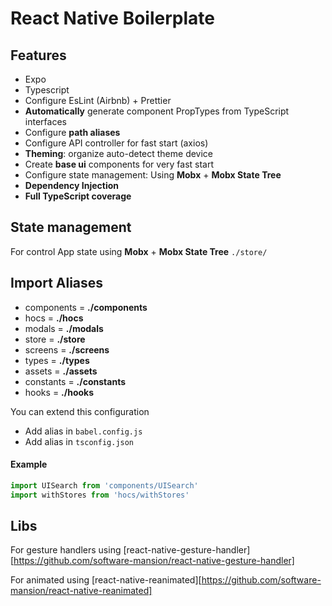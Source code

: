 # React Native Boilerplate

## Features
- Expo
- Typescript
- Configure EsLint (Airbnb) + Prettier
- **Automatically** generate component PropTypes from TypeScript interfaces
- Configure **path aliases**
- Configure API controller for fast start (axios)
- **Theming**: organize auto-detect theme device
- Create **base ui** components for very fast start
- Configure state management: Using **Mobx** + **Mobx State Tree**
- **Dependency Injection**
- **Full TypeScript coverage**
 
## State management
For control App state using **Mobx** + **Mobx State Tree**
``
    ./store/
``

## Import Aliases
- components = **./components**
- hocs = **./hocs**
- modals = **./modals**
- store = **./store**
- screens = **./screens**
- types = **./types**
- assets = **./assets**
- constants = **./constants**
- hooks = **./hooks**

You can extend this configuration
- Add alias in `` babel.config.js ``
- Add alias in `` tsconfig.json ``

#### Example
```js
import UISearch from 'components/UISearch'
import withStores from 'hocs/withStores'
```

## Libs
For gesture handlers using [react-native-gesture-handler][https://github.com/software-mansion/react-native-gesture-handler]

For animated using [react-native-reanimated][https://github.com/software-mansion/react-native-reanimated]
